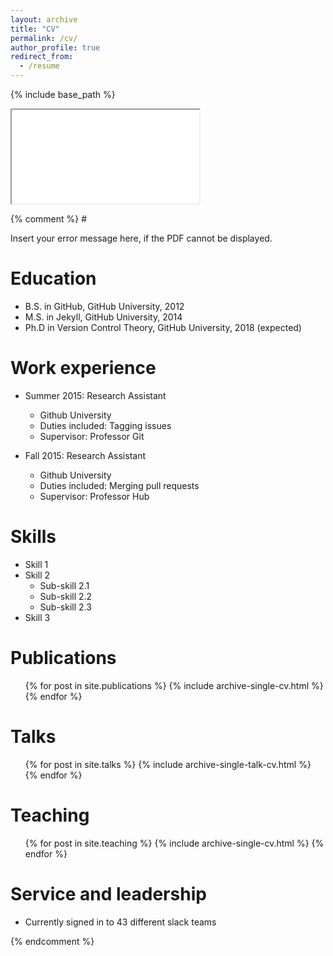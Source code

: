 ```yaml
---
layout: archive
title: "CV"
permalink: /cv/
author_profile: true
redirect_from:
  - /resume
---
```


{% include base_path %}

<iframe src=”https://wang-yuyan.github.io/files/cv.pdf" width=”100%” height=”100%”>
This browser does not support PDFs. Please download the PDF to view it: Download PDF
</iframe>
                                                       
                                                       
{% comment %} 
<object width="400" height="500" type="application/pdf" data="https://wang-yuyan.github.io/files/cv.pdf?#zoom=85&scrollbar=0&toolbar=0&navpanes=0">
    #<p>Insert your error message here, if the PDF cannot be displayed.</p>
</object>



Education
======
* B.S. in GitHub, GitHub University, 2012
* M.S. in Jekyll, GitHub University, 2014
* Ph.D in Version Control Theory, GitHub University, 2018 (expected)

Work experience
======
* Summer 2015: Research Assistant
  * Github University
  * Duties included: Tagging issues
  * Supervisor: Professor Git

* Fall 2015: Research Assistant
  * Github University
  * Duties included: Merging pull requests
  * Supervisor: Professor Hub
  
Skills
======
* Skill 1
* Skill 2
  * Sub-skill 2.1
  * Sub-skill 2.2
  * Sub-skill 2.3
* Skill 3

Publications
======
  <ul>{% for post in site.publications %}
    {% include archive-single-cv.html %}
  {% endfor %}</ul>
  
Talks
======
  <ul>{% for post in site.talks %}
    {% include archive-single-talk-cv.html %}
  {% endfor %}</ul>
  
Teaching
======
  <ul>{% for post in site.teaching %}
    {% include archive-single-cv.html %}
  {% endfor %}</ul>
  
Service and leadership
======
* Currently signed in to 43 different slack teams

{% endcomment %}

